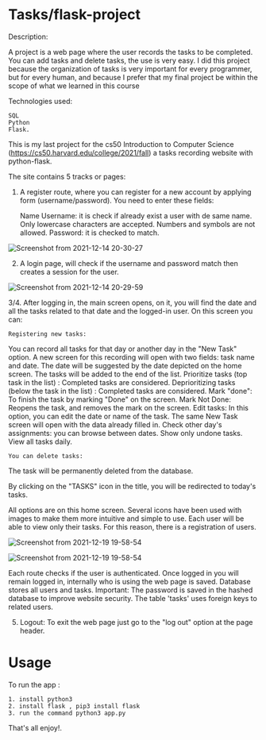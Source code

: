 # Tasks/flask-project
 Description:

A project is a web page where the user records the tasks to be completed. You can add tasks and delete tasks, the use is very easy.
I did this project because the organization of tasks is very important for every programmer, but for every human, and because I prefer that my final project be within the scope of what we learned in this course

Technologies used:

    SQL
    Python
    Flask.
This is my last project for the cs50 Introduction to Computer Science (https://cs50.harvard.edu/college/2021/fall) a tasks recording website with python-flask.

The site contains 5 tracks or pages:

1. A register route, where you can register for a new account by applying form (username/password).
You need to enter these fields:

    Name
    Username: it is check if already exist a user with de same name. Only lowercase characters are accepted. Numbers and symbols are not allowed.
    Password: it is checked to match.


![Screenshot from 2021-12-14 20-30-27](https://user-images.githubusercontent.com/92978761/146683835-22c6a94e-7f75-4fc2-8cdd-9213c2c84513.png)



2. A login page, will check if the username and password match then creates a session for the user.



![Screenshot from 2021-12-14 20-29-59](https://user-images.githubusercontent.com/92978761/146684190-0cce8264-ba81-4874-ad23-edee13f656e1.png)




3/4.  After logging in, the main screen opens, on it, you will find the date and all the tasks related to that date and the logged-in user. On this screen you can:

    Registering new tasks:
 You can record all tasks for that day or another day in the "New Task" option. A new screen for this recording will open with two fields: task name and date. The date will be suggested by the date depicted on the home screen. The tasks will be added to the end of the list.
    Prioritize tasks (top task in the list) :
  Completed tasks are considered.
Deprioritizing tasks (below the task in the list) : 
  Completed tasks are considered.
    Mark "done":
To finish the task by marking "Done" on the screen.
    Mark Not Done: Reopens the task, and removes the mark on the screen.
Edit tasks:
 In this option, you can edit the date or name of the task. The same New Task screen will open with the data already filled in.
    Check other day's assignments: you can browse between dates.
    Show only undone tasks.
    View all tasks daily.

    You can delete tasks:
The task will be permanently deleted from the database.

By clicking on the "TASKS" icon in the title, you will be redirected to today's tasks.

All options are on this home screen. Several icons have been used with images to make them more intuitive and simple to use. Each user will be able to view only their tasks. For this reason, there is a registration of users.





![Screenshot from 2021-12-19 19-58-54](https://user-images.githubusercontent.com/92978761/146686237-97771b60-d921-4f13-b14b-eb64ef87c2f5.png)


![Screenshot from 2021-12-19 19-58-54](https://user-images.githubusercontent.com/92978761/146686382-f10a6684-372f-4ed2-ad55-37b5e64dda79.png)

Each route checks if the user is authenticated. Once logged in you will remain logged in, internally who is using the web page is saved.
Database stores all users and tasks. Important: The password is saved in the hashed database to improve website security. The table 'tasks' uses foreign keys to related users.


5. Logout:
To exit the web page just go to the "log out" option at the page header.
# Usage
To run the app :

    1. install python3
    2. install flask , pip3 install flask
    3. run the command python3 app.py

That's all enjoy!.



